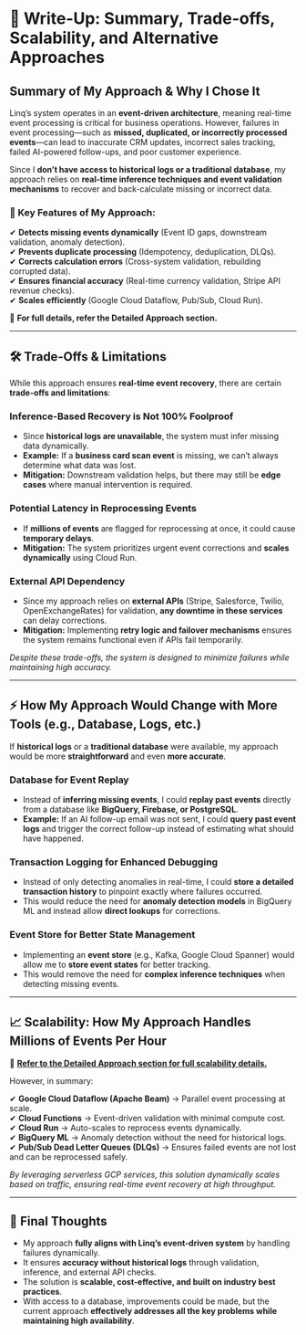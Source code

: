 # 📝 Write-Up: Summary, Trade-offs, Scalability, and Alternative Approaches


## Summary of My Approach & Why I Chose It

Linq’s system operates in an **event-driven architecture**, meaning real-time event processing is critical for business operations. However, failures in event processing—such as **missed, duplicated, or incorrectly processed events**—can lead to inaccurate CRM updates, incorrect sales tracking, failed AI-powered follow-ups, and poor customer experience.  

Since I **don’t have access to historical logs or a traditional database**, my approach relies on **real-time inference techniques and event validation mechanisms** to recover and back-calculate missing or incorrect data.  

### 🚀 Key Features of My Approach:
✔ **Detects missing events dynamically** (Event ID gaps, downstream validation, anomaly detection).  
✔ **Prevents duplicate processing** (Idempotency, deduplication, DLQs).  
✔ **Corrects calculation errors** (Cross-system validation, rebuilding corrupted data).  
✔ **Ensures financial accuracy** (Real-time currency validation, Stripe API revenue checks).  
✔ **Scales efficiently** (Google Cloud Dataflow, Pub/Sub, Cloud Run).  

📌 **For full details, refer the Detailed Approach section.**  

---

## 🛠 Trade-Offs & Limitations

While this approach ensures **real-time event recovery**, there are certain **trade-offs and limitations**:  

### Inference-Based Recovery is Not 100% Foolproof 
- Since **historical logs are unavailable**, the system must infer missing data dynamically.  
- **Example:** If a **business card scan event** is missing, we can’t always determine what data was lost.  
- **Mitigation:** Downstream validation helps, but there may still be **edge cases** where manual intervention is required.  

### Potential Latency in Reprocessing Events
- If **millions of events** are flagged for reprocessing at once, it could cause **temporary delays**.  
- **Mitigation:** The system prioritizes urgent event corrections and **scales dynamically** using Cloud Run.  

### External API Dependency
- Since my approach relies on **external APIs** (Stripe, Salesforce, Twilio, OpenExchangeRates) for validation, **any downtime in these services** can delay corrections.  
- **Mitigation:** Implementing **retry logic and failover mechanisms** ensures the system remains functional even if APIs fail temporarily.  

*Despite these trade-offs, the system is designed to minimize failures while maintaining high accuracy.*  

---

## ⚡ How My Approach Would Change with More Tools (e.g., Database, Logs, etc.)

If **historical logs** or a **traditional database** were available, my approach would be more **straightforward** and even **more accurate**.  

### Database for Event Replay 
- Instead of **inferring missing events**, I could **replay past events** directly from a database like **BigQuery, Firebase, or PostgreSQL**.  
- **Example:** If an AI follow-up email was not sent, I could **query past event logs** and trigger the correct follow-up instead of estimating what should have happened.  

### Transaction Logging for Enhanced Debugging 
- Instead of only detecting anomalies in real-time, I could **store a detailed transaction history** to pinpoint exactly where failures occurred.  
- This would reduce the need for **anomaly detection models** in BigQuery ML and instead allow **direct lookups** for corrections.  

### Event Store for Better State Management
- Implementing an **event store** (e.g., Kafka, Google Cloud Spanner) would allow me to **store event states** for better tracking.  
- This would remove the need for **complex inference techniques** when detecting missing events.    

---

## 📈 Scalability: How My Approach Handles Millions of Events Per Hour

📌 [**Refer to the Detailed Approach section for full scalability details.**](##📈-ensuring-scalability:-processing-millions-of-events-per-hour)  

However, in summary:  

✔ **Google Cloud Dataflow (Apache Beam)** → Parallel event processing at scale.  
✔ **Cloud Functions** → Event-driven validation with minimal compute cost.  
✔ **Cloud Run** → Auto-scales to reprocess events dynamically.  
✔ **BigQuery ML** → Anomaly detection without the need for historical logs.  
✔ **Pub/Sub Dead Letter Queues (DLQs)** → Ensures failed events are not lost and can be reprocessed safely.  

*By leveraging serverless GCP services, this solution dynamically scales based on traffic, ensuring real-time event recovery at high throughput.*

---

## 🎯 Final Thoughts

- My approach **fully aligns with Linq’s event-driven system** by handling failures dynamically.  
- It ensures **accuracy without historical logs** through validation, inference, and external API checks.  
- The solution is **scalable, cost-effective, and built on industry best practices**.  
- With access to a database, improvements could be made, but the current approach **effectively addresses all the key problems while maintaining high availability**.  


